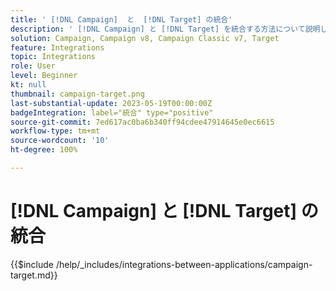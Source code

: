 ```yaml
---
title: ' [!DNL Campaign]  と  [!DNL Target] の統合'
description: ' [!DNL Campaign] と [!DNL Target] を統合する方法について説明します。'
solution: Campaign, Campaign v8, Campaign Classic v7, Target
feature: Integrations
topic: Integrations
role: User
level: Beginner
kt: null
thumbnail: campaign-target.png
last-substantial-update: 2023-05-19T00:00:00Z
badgeIntegration: label="統合" type="positive"
source-git-commit: 7ed617ac0ba6b340ff94cdee47914645e0ec6615
workflow-type: tm+mt
source-wordcount: '10'
ht-degree: 100%

---
```



# [!DNL Campaign] と [!DNL Target] の統合

{{$include /help/_includes/integrations-between-applications/campaign-target.md}}
